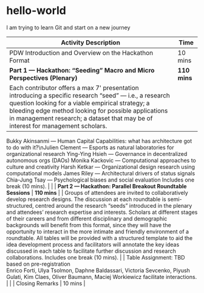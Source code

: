 # hello-world
I am trying to learn Git and start on a new journey


| Activity Description                                                                                                                          | Time     |
|-----------------------------------------------------------------------------------------------------------------------------------------------|----------|
| PDW Introduction and Overview on the Hackathon Format                                                                                          | 10 mins  |
| **Part 1 — Hackathon: “Seeding” Macro and Micro Perspectives (Plenary)**                                                                           | **110 mins** |
| Each contributor offers a max 7' presentation introducing a specific research “seed” — i.e., a research question looking for a viable empirical strategy; a bleeding edge method looking for possible applications in management research; a dataset that may be of interest for management scholars. 
Bukky Akinsanmi — Human Capital Capabilities: what has architecture got to do with it?\nJulien Clement — Esports as natural laboratories for organizational research 
Ying-Ying Hsieh — Governance in decentralized autonomous orgs (DAOs) 
Monika Kackovic — Computational approaches to culture and creativity 
Harsh Ketkar — Organizational design research using computational models 
James Riley — Architectural drivers of status signals 
Chia-Jung Tsay — Psychological biases and social evaluation 
Includes one break (10 mins). | |
| **Part 2 — Hackathon: Parallel Breakout Roundtable Sessions**                                                                                     | **110 mins** |
| Groups of attendees are invited to collaboratively develop research designs. The discussion at each roundtable is semi-structured, centred around the research “seeds” introduced in the plenary and attendees’ research expertise and interests. Scholars at different stages of their careers and from different disciplinary and demographic backgrounds will benefit from this format, since they will have the opportunity to interact in the more intimate and friendly environment of a roundtable. All tables will be provided with a structured template to aid the idea development process and facilitators will annotate the key ideas discussed in each table to facilitate further discussion and research collaborations. 
Includes one break (10 mins). | |
Table Assignment: TBD based on pre-registration                                                                                                 
Enrico Forti, Ulya Tsolmon, Daphne Baldassari, Victoria Sevcenko, Piyush Gulati, Kim Claes, Oliver Baumann, Maciej Workiewicz facilitate interactions. | |
| Closing Remarks                                                                                                                               | 10 mins  |
